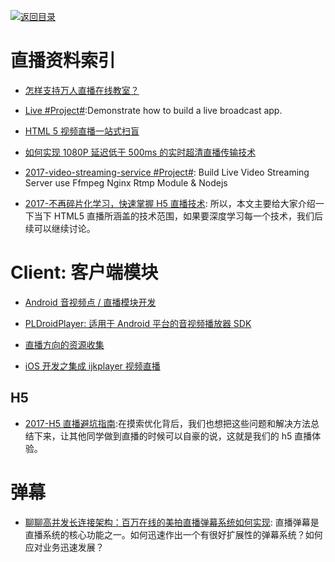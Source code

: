[![返回目录](https://user-images.githubusercontent.com/5803001/38079637-ff0abcf0-3371-11e8-9b76-ad651620afc7.jpg)](https://github.com/wxyyxc1992/Awesome-Links)

# 直播资料索引

- [怎样支持万人直播在线教室？](http://www.infoq.com/cn/presentations/how-to-support-the-people-live-online-classroom)

- [Live #Project#](https://github.com/ltebean/Live):Demonstrate how to build a live broadcast app.

- [HTML 5 视频直播一站式扫盲](http://bugly.qq.com/bbs/forum.php?mod=viewthread&tid=1277)

- [如何实现 1080P 延迟低于 500ms 的实时超清直播传输技术 ](http://mp.weixin.qq.com/s?__biz=MzAwMDU1MTE1OQ==&mid=2653547697&idx=1&sn=acc748b7fcf0058b58e244970e51eabc&scene=0&from=groupmessage&isappinstalled=0#wechat_redirect)

- [2017-video-streaming-service #Project#](https://github.com/tabvn/video-streaming-service): Build Live Video Streaming Server use Ffmpeg Nginx Rtmp Module & Nodejs

* [2017-不再碎片化学习，快速掌握 H5 直播技术](https://segmentfault.com/a/1190000010440054?utm_source=tuicool&utm_medium=referral): 所以，本文主要给大家介绍一下当下 HTML5 直播所涵盖的技术范围，如果要深度学习每一个技术，我们后续可以继续讨论。

# Client: 客户端模块

- [Android 音视频点 / 直播模块开发](http://toutiao.io/posts/76jep8)

- [PLDroidPlayer: 适用于 Android 平台的音视频播放器 SDK](https://github.com/pili-engineering/PLDroidPlayer)

- [直播方向的资源收集](http://www.henishuo.com/live-play-resource-collections/)

- [iOS 开发之集成 ijkplayer 视频直播](http://allluckly.cn/%E6%8A%95%E7%A8%BF/tuogao46)

## H5

- [2017-H5 直播避坑指南](https://zhuanlan.zhihu.com/p/27690199?utm_medium=social&utm_source=ZHShareTargetIDMore):在摸索优化背后，我们也想把这些问题和解决方法总结下来，让其他同学做到直播的时候可以自豪的说，这就是我们的 h5 直播体验。

# 弹幕

- [聊聊高并发长连接架构：百万在线的美拍直播弹幕系统如何实现](https://mp.weixin.qq.com/s/yrcO8yA0Ut2RVhUxG2OSvQ): 直播弹幕是直播系统的核心功能之一。如何迅速作出一个有很好扩展性的弹幕系统？如何应对业务迅速发展？
